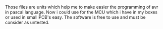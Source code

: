 Those files are units which help me to make easier the programming of avr in pascal language. Now i could use for the MCU which i have in my boxes or used in small PCB's easy. The software is free to use and must be consider as untested. 
